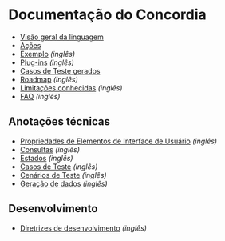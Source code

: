 # Documentação do Concordia

- [Visão geral da linguagem](language/pt.md)
- [Ações](actions-pt.md)
- [Exemplo](example.md) *(inglês)*
- [Plug-ins](../plugins/README.md) *(inglês)*
- [Casos de Teste gerados](test-cases-pt.md)
- [Roadmap](roadmap.md) *(inglês)*
- [Limitações conhecidas](limitations.md) *(inglês)*
- [FAQ](faq.md) *(inglês)*

## Anotações técnicas

- [Propriedades de Elementos de Interface de Usuário](dev/properties.md) *(inglês)*
- [Consultas](dev/queries.md) *(inglês)*
- [Estados](dev/states.md) *(inglês)*
- [Casos de Teste](dev/test-cases.md) *(inglês)*
- [Cenários de Teste](dev/test-scenarios.md) *(inglês)*
- [Geração de dados](dev/data-generation.md) *(inglês)*

## Desenvolvimento

- [Diretrizes de desenvolvimento](development.md) *(inglês)*